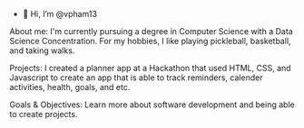- 👋 Hi, I’m @vpham13
  
About me:
I'm currently pursuing a degree in Computer Science with a Data Science Concentration. For my hobbies, I like playing pickleball, basketball, and taking walks. 

Projects:
I created a planner app at a Hackathon that used HTML, CSS, and Javascript to create an app that is able to track reminders, calender activities, health, goals, and etc. 

Goals & Objectives:
Learn more about software development and being able to create projects. 

<!---
vpham13/vpham13 is a ✨ special ✨ repository because its `README.md` (this file) appears on your GitHub profile.
You can click the Preview link to take a look at your changes.
--->
